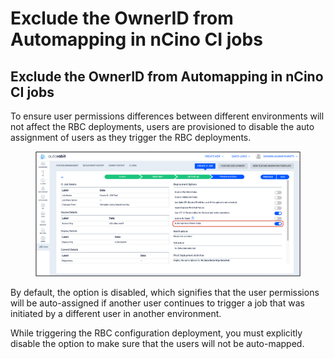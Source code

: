 # Exclude the OwnerID from Automapping in nCino CI jobs

## **Exclude the OwnerID from Automapping in nCino CI jobs**

To ensure user permissions differences between different environments will not affect the RBC deployments, users are provisioned to disable the auto assignment of users as they trigger the RBC deployments.

<figure><img src="../../../../.gitbook/assets/image (21).png" alt=""><figcaption></figcaption></figure>

By default, the option is disabled, which signifies that the user permissions will be auto-assigned if another user continues to trigger a job that was initiated by a different user in another environment.

While triggering the RBC configuration deployment, you must explicitly disable the option to make sure that the users will not be auto-mapped.
